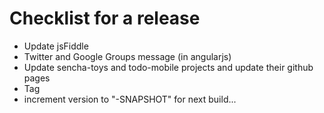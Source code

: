 Checklist for a release
=====================
- Update jsFiddle
- Twitter and Google Groups message (in angularjs)
- Update sencha-toys and todo-mobile projects and update their github pages
- Tag
- increment version to "-SNAPSHOT" for next build...